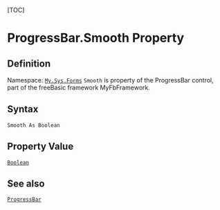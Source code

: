[TOC]
# ProgressBar.Smooth Property

## Definition
Namespace: [`My.Sys.Forms`](My.Sys.Forms.md)
`Smooth` is property of the ProgressBar control, part of the freeBasic framework MyFbFramework.
## Syntax
```freeBasic
Smooth As Boolean
```
## Property Value
[`Boolean`]("https://www.freebasic.net/wiki/KeyPgBoolean")
## See also
[`ProgressBar`](ProgressBar.md)
